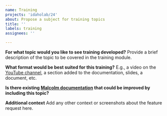 ```yaml
---
name: Training
projects: 'idaholab/24'
about: Propose a subject for training topics
title: ''
labels: training
assignees: ''

---
```


**For what topic would you like to see training developed?**
Provide a brief description of the topic to be covered in the training module.

**What format would be best suited for this training?**
E.g., a video on the [YouTube channel](https://www.youtube.com/c/MalcolmNetworkTrafficAnalysisToolSuite), a section added to the documentation, slides, a document, etc.

**Is there existing [Malcolm documentation](https://idaholab.github.io/Malcolm/) that could be improved by including this topic?**

**Additional context**
Add any other context or screenshots about the feature request here.
